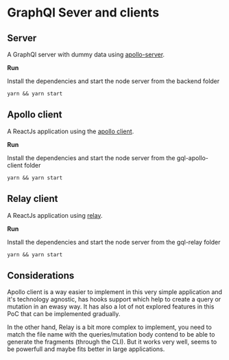 # GraphQl Sever and clients

## Server

A GraphQl server with dummy data using [apollo-server](https://github.com/apollographql/apollo-server).

**Run**

Install the dependencies and start the node server from the backend folder

```
yarn && yarn start
```

## Apollo client

A ReactJs application using the [apollo client](https://github.com/apollographql/apollo-client).

**Run**

Install the dependencies and start the node server from the gql-apollo-client folder

```
yarn && yarn start
```

## Relay client

A ReactJs application using [relay](https://github.com/facebook/relay).

**Run**

Install the dependencies and start the node server from the gql-relay folder

```
yarn && yarn start
```

## Considerations

Apollo client is a way easier to implement in this very simple application and it's technology agnostic, has hooks support which help to create a query or mutation in an ewasy way. It has also a lot of not explored features in this PoC that can be implemented gradually.

In the other hand, Relay is a bit more complex to implement, you need to match the file name with the queries/mutation body contend to be able to generate the fragments (through the CLI). But it works very well, seems to be powerfull and maybe fits better in large applications.
